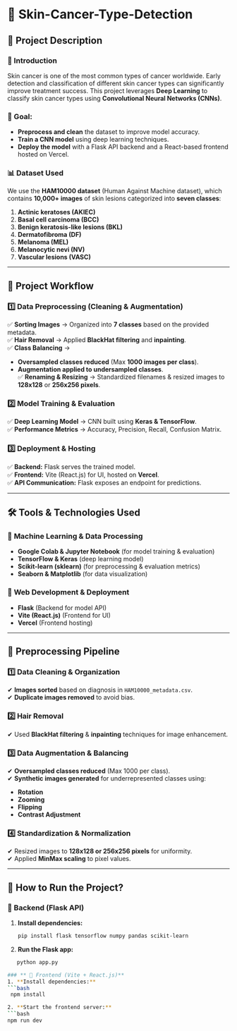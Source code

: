 # 🏥 Skin-Cancer-Type-Detection  

## 📌 Project Description  

### **🔹 Introduction**  
Skin cancer is one of the most common types of cancer worldwide. Early detection and classification of different skin cancer types can significantly improve treatment success. This project leverages **Deep Learning** to classify skin cancer types using **Convolutional Neural Networks (CNNs)**.  

### **🎯 Goal:**  
- **Preprocess and clean** the dataset to improve model accuracy.  
- **Train a CNN model** using deep learning techniques.  
- **Deploy the model** with a Flask API backend and a React-based frontend hosted on Vercel.  

### **📊 Dataset Used**  
We use the **HAM10000 dataset** (Human Against Machine dataset), which contains **10,000+ images** of skin lesions categorized into **seven classes**:  
1. **Actinic keratoses (AKIEC)**  
2. **Basal cell carcinoma (BCC)**  
3. **Benign keratosis-like lesions (BKL)**  
4. **Dermatofibroma (DF)**  
5. **Melanoma (MEL)**  
6. **Melanocytic nevi (NV)**  
7. **Vascular lesions (VASC)**  

---

## 🔄 **Project Workflow**  

### **1️⃣ Data Preprocessing (Cleaning & Augmentation)**  
✅ **Sorting Images** → Organized into **7 classes** based on the provided metadata.  
✅ **Hair Removal** → Applied **BlackHat filtering** and **inpainting**.  
✅ **Class Balancing** →  
   - **Oversampled classes reduced** (Max **1000 images per class**).  
   - **Augmentation applied to undersampled classes**.  
✅ **Renaming & Resizing** → Standardized filenames & resized images to **128x128** or **256x256 pixels**.  

### **2️⃣ Model Training & Evaluation**  
✅ **Deep Learning Model** → CNN built using **Keras & TensorFlow**.  
✅ **Performance Metrics** → Accuracy, Precision, Recall, Confusion Matrix.  

### **3️⃣ Deployment & Hosting**  
✅ **Backend:** Flask serves the trained model.  
✅ **Frontend:** Vite (React.js) for UI, hosted on **Vercel**.  
✅ **API Communication:** Flask exposes an endpoint for predictions.  

---

## 🛠️ **Tools & Technologies Used**  

### 🔹 **Machine Learning & Data Processing**  
- **Google Colab & Jupyter Notebook** (for model training & evaluation)  
- **TensorFlow & Keras** (deep learning model)  
- **Scikit-learn (sklearn)** (for preprocessing & evaluation metrics)  
- **Seaborn & Matplotlib** (for data visualization)  

### 🔹 **Web Development & Deployment**  
- **Flask** (Backend for model API)  
- **Vite (React.js)** (Frontend for UI)  
- **Vercel** (Frontend hosting)  

---

## 📂 **Preprocessing Pipeline**  

### **1️⃣ Data Cleaning & Organization**  
✔ **Images sorted** based on diagnosis in `HAM10000_metadata.csv`.  
✔ **Duplicate images removed** to avoid bias.  

### **2️⃣ Hair Removal**  
✔ Used **BlackHat filtering** & **inpainting** techniques for image enhancement.  

### **3️⃣ Data Augmentation & Balancing**  
✔ **Oversampled classes reduced** (Max 1000 per class).  
✔ **Synthetic images generated** for underrepresented classes using:  
   - **Rotation**  
   - **Zooming**  
   - **Flipping**  
   - **Contrast Adjustment**  

### **4️⃣ Standardization & Normalization**  
✔ Resized images to **128x128 or 256x256 pixels** for uniformity.  
✔ Applied **MinMax scaling** to pixel values.  

---

## 🚀 **How to Run the Project?**  

### **🔹 Backend (Flask API)**  
1. **Install dependencies:**  
   ```bash
   pip install flask tensorflow numpy pandas scikit-learn
2. **Run the Flask app:**
```bash
   python app.py

### ** 🔹 Frontend (Vite + React.js)**
1. **Install dependencies:**
```bash
 npm install

2. **Start the frontend server:**
```bash
npm run dev
